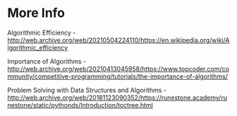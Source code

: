 # More Info

Algorithmic Efficiency - http://web.archive.org/web/20210504224110/https://en.wikipedia.org/wiki/Algorithmic_efficiency

Importance of Algorithms - http://web.archive.org/web/20210413045958/https://www.topcoder.com/community/competitive-programming/tutorials/the-importance-of-algorithms/

Problem Solving with Data Structures and Algorithms - http://web.archive.org/web/20181123090352/https://runestone.academy/runestone/static/pythonds/Introduction/toctree.html